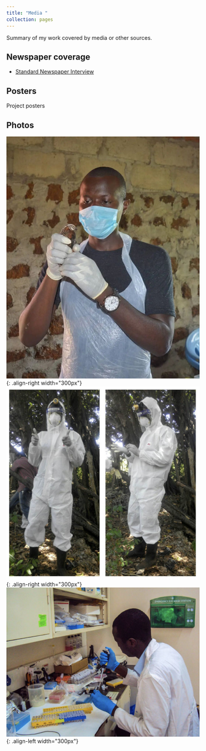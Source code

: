 ```yaml
---
title: "Media "
collection: pages
---
```

Summary of my work covered by media or other sources.
## Newspaper coverage
- [Standard Newspaper Interview](https://www.standardmedia.co.ke/health/health-science/article/2001333414/jkuat-study-to-revive-hope-for-abandoned-quail-farming "Standard Newspaper Interview")

## Posters
Project posters 

## Photos
![me](/images/steve-quail-pic.jpg){: .align-right width="300px"}
![ppt](/images/omosh.png){: .align-right width="300px"}
![ppt2](/images/steve1.png){: .align-left width="300px"}
